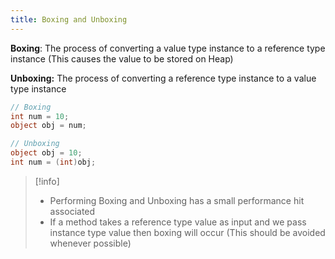 ```yaml
---
title: Boxing and Unboxing
---
```


**Boxing**: The process of converting a value type instance to a reference type instance (This causes the value to be stored on Heap)

**Unboxing:** The process of converting a reference type instance to a value type instance

````csharp
// Boxing
int num = 10;
object obj = num;

// Unboxing
object obj = 10;
int num = (int)obj;
````

 > [!info]
 > * Performing Boxing and Unboxing has a small performance hit associated
 > * If a method takes a reference type value as input and we pass instance type value then boxing will occur (This should be avoided whenever possible)